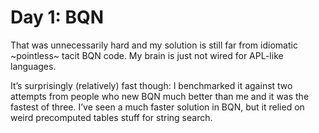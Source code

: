 # Day 1: BQN

That was unnecessarily hard and my solution is still far from idiomatic ~pointless~ tacit BQN code.
My brain is just not wired for APL-like languages.

It’s surprisingly (relatively) fast though: I benchmarked it against two attempts from people who new BQN much better than me and it was the fastest of three.
I’ve seen a much faster solution in BQN, but it relied on weird precomputed tables stuff for string search.
